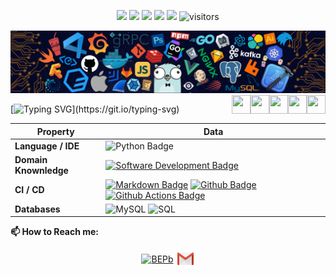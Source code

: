 <p align="center">
    <a href="https://github.com/L0000P/L0000P"><img src="https://img.shields.io/badge/status-updating-brightgreen.svg"></a>
    <a href="https://github.com/python/cpython"><img src="https://img.shields.io/badge/Python-3.9-FF1493.svg"></a>
    <a href="https://github.com/L0000P/L0000P/graphs/contributors"><img src="https://img.shields.io/github/contributors/L0000P/L0000P?color=blue"></a>
    <a href="https://github.com/L0000P/L0000P/stargazers"><img src="https://img.shields.io/github/stars/L0000P/L0000P.svg?logo=github"></a>
    <a href="https://github.com/L0000P/L0000P/network/members"><img src="https://img.shields.io/github/forks/L0000P/L0000P.svg?color=blue&logo=github"></a>
    <img src="https://visitor-badge.laobi.icu/badge?page_id=L0000P.L0000P" alt="visitors"/>   
</p>

![](./src/header_.png)
<a href="https://www.dart.dev/"><img src="https://user-images.githubusercontent.com/26507463/53453892-49908900-3a04-11e9-9dce-77ed3d694326.png" align="right" height="30" width="30" ></a>
<a href="https://www.python.org/"><img src="https://upload.wikimedia.org/wikipedia/commons/c/c3/Python-logo-notext.svg" align="right" height="30" width="30" ></a>
<img src="https://cdn.worldvectorlogo.com/logos/c--4.svg" align="right" height="30" width="30" >
<img src="https://upload.wikimedia.org/wikipedia/commons/thumb/1/18/ISO_C%2B%2B_Logo.svg/911px-ISO_C%2B%2B_Logo.svg.png" align="right" height="30" width="30" >
<img src="https://upload.wikimedia.org/wikipedia/commons/thumb/1/18/C_Programming_Language.svg/1853px-C_Programming_Language.svg.png" align="right" height="30" width="30" >

[![Typing SVG](https://readme-typing-svg.herokuapp.com?color=%2336BCF7&center=true&vCenter=true&width=600&lines=Hello+there+👋,+I'm+L0000P;+Welcome+to+My+Profile!;Always+learning+new+things+!!!)](https://git.io/typing-svg)

Property | Data
--- | --- 
**Language / IDE**  | ![Python Badge](https://img.shields.io/badge/-Python-3776AB?style=flat&logo=Python&logoColor=white)
**Domain Knownledge**  | [![Software Development Badge](https://img.shields.io/badge/-Software%20Development-FF6600?style=flat&logoColor=white)](https://github.com/search?q=user%3ABEPb&type=Repositories) 
**CI / CD** | [![Markdown Badge](https://img.shields.io/badge/-Markdown-2088FF?style=flat&logo=Markdown&logoColor=white)](https://github.com/L0000P/L0000P) [![Github Badge](https://img.shields.io/badge/-Github%20-2088FF?style=flat&logo=Github&logoColor=white)](https://github.com/L0000P/L0000P) [![Github Actions Badge](https://img.shields.io/badge/-Git%20-2088FF?style=flat&logo=Git&logoColor=white)](https://github.com/L0000P/L0000P)
**Databases**  | <img alt="MySQL" src="https://camo.githubusercontent.com/e863bc79abf7a53150665ce9eb1a93f4fb6183af46bc3fb345ee5562736eb23c/68747470733a2f2f696d672e736869656c64732e696f2f62616467652f4d7953514c2d2532333030662e7376673f6c6f676f3d6d7973716c266c6f676f436f6c6f723d7768697465" data-canonical-src="https://img.shields.io/badge/MySQL-%2300f.svg?logo=mysql&amp;logoColor=white" style="max-width: 100%;"> <img src="https://camo.githubusercontent.com/c44ec7dbcddd4dea22204197ce11e45bea3ef03ff97e45294bf66ea793527706/68747470733a2f2f696d672e736869656c64732e696f2f62616467652f2d53514c2d626c61636b3f7374796c653d666c61742d737175617265266c6f676f3d706f737467726573716c266c6f676f436f6c6f723d626c7565" alt="SQL" data-canonical-src="https://img.shields.io/badge/-SQL-black?style=flat-square&amp;logo=postgresql&amp;logoColor=blue" style="max-width: 100%;">


**📫 How to Reach me:**
<p align="center">
<a href="https://www.linkedin.com/in/alessandro-tomarchio-093a82190/" target="blank"><img align="center" src="https://raw.githubusercontent.com/BEPb/BEPb/master/assets/linkedin.svg" alt="BEPb" height="30" width="30" /></a>
<a href="mailto:alessandro.tomarchio01@gmail.com" target="blank"><img align="center" src="assets/gmail.svg" alt="Gmail" height="30" width="30" /></a>
</p>